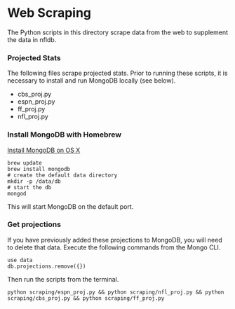 # Web Scraping
The Python scripts in this directory scrape data from the web to supplement the data in nfldb.

### Projected Stats
The following files scrape projected stats. Prior to running these scripts, it is necessary to install and run MongoDB locally (see below).

 - cbs_proj.py
 - espn_proj.py
 - ff_proj.py
 - nfl_proj.py

### Install MongoDB with Homebrew

[Install MongoDB on OS X](https://docs.mongodb.org/manual/tutorial/install-mongodb-on-os-x/)

```Shell
brew update
brew install mongodb
# create the default data directory
mkdir -p /data/db
# start the db
mongod
```

This will start MongoDB on the default port.

### Get projections
If you have previously added these projections to MongoDB, you will need to delete that data. Execute the following commands from the Mongo CLI.

```
use data
db.projections.remove({})
```

Then run the scripts from the terminal.

```Shell
python scraping/espn_proj.py && python scraping/nfl_proj.py && python scraping/cbs_proj.py && python scraping/ff_proj.py
```

